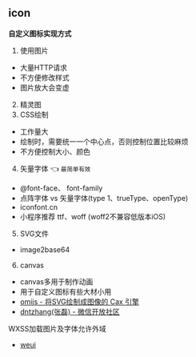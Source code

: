 ## icon

**自定义图标实现方式**

1. 使用图片
  - 大量HTTP请求
  - 不方便修改样式
  - 图片放大会变虚
2. 精灵图
3. CSS绘制
  - 工作量大
  - 绘制时，需要统一一个中心点，否则控制位置比较麻烦
  - 不方便控制大小、颜色
4. 矢量字体 👈 `最简单有效`
  - @font-face、 font-family
  - 点阵字体 vs 矢量字体(type 1、trueType、openType)
  - iconfont.cn
  - 小程序推荐 ttf、woff (woff2不兼容低版本iOS)
5. SVG文件
  - image2base64
6. canvas
  - canvas多用于制作动画
  - 用于自定义图标有些大材小用
  - [omijs - 将SVG绘制成图像的 Cax 引擎](https://github.com/Tencent/omi)
  - [dntzhang(张磊) - 微信开放社区](https://developers.weixin.qq.com/community/personal/oCJUsw6rFVEDMczhqQwmnqaWhcl4)

WXSS加载图片及字体允许外域

+ [weui](https://weui.io/)